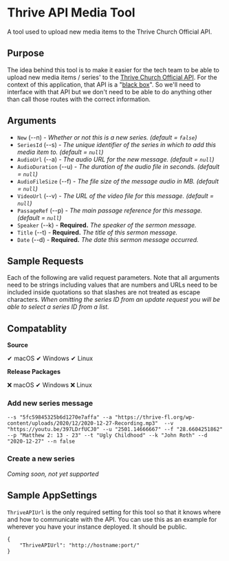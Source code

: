 # Thrive API Media Tool
A tool used to upload new media items to the Thrive Church Official API.

## Purpose
The idea behind this tool is to make it easier for the tech team to be able to upload new media items / series' to the [Thrive Church Official API](https://github.com/ThriveCommunityChurch/ThriveChurchOfficialAPI/). For the context of this application, that API is a "[black box](https://en.wikipedia.org/wiki/Black_box)". So we'll need to interface with that API but we don't need to be able to do anything other than call those routes with the correct information.

## Arguments
- `New` (--n) - _Whether or not this is a new series. (default = `false`)_
- `SeriesId` (--s) - _The unique identifier of the series in which to add this media item to. (default = `null`)_
- `AudioUrl` (--a) - _The audio URL for the new message. (default = `null`)_
- `AudioDuration` (--u) - _The duration of the audio file in seconds. (default = `null`)_
- `AudioFileSize` (--f) - _The file size of the message audio in MB. (default = `null`)_
- `VideoUrl` (--v) - _The URL of the video file for this message. (default = `null`)_
- `PassageRef` (--p) - _The main passage reference for this message. (default = `null`)_
- `Speaker` (--k) - __Required.__ _The speaker of the sermon message._
- `Title` (--t) - __Required.__ _The title of this sermon message._
- `Date` (--d) - __Required.__ _The date this sermon message occurred._

## Sample Requests
Each of the following are valid request parameters. Note that all arguments need to be strings including values that are numbers and URLs need to be included inside quotations so that slashes are not treated as escape characters. _When omitting the series ID from an update request you will be able to select a series ID from a list._

## Compatablity
__Source__

✔ macOS ✔ Windows ✔ Linux

__Release Packages__

❌ macOS ✔ Windows ❌ Linux

### Add new series message
```
--s "5fc59845325b6d1270e7affa" --a "https://thrive-fl.org/wp-content/uploads/2020/12/2020-12-27-Recording.mp3"  --v "https://youtu.be/397LDrfUCJ0" --u "2501.14666667" --f "28.6604251862" --p "Matthew 2: 13 - 23" --t "Ugly Childhood" --k "John Roth" --d "2020-12-27" --n false
```

### Create a new series
_Coming soon, not yet supported_

## Sample AppSettings
`ThriveAPIUrl` is the only required setting for this tool so that it knows where and how to communicate with the API. You can use this as an example for wherever you have your instance deployed. It should be public.
```
{
    "ThriveAPIUrl": "http://hostname:port/"
}
```
